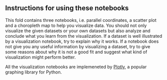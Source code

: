 ## Instructions for using these notebooks ##

This fold contains three notebooks, i.e. parallel coordinates, a scatter plot and a choropleth map to help you visualize data. You should not only visualize the given datasets or your own datasets but also analyze and conclude what you learn from the visualization. If a dataset is well illustrated by a visualization notebook, try to explain why it works. If a notebook does not give you any useful information by visualizing a dataset, try to give some reasons about why it is not a good fit and suggest what kind of visualization might perform better.

All the visualization notebooks are implemeneted by [Plotly](https://plot.ly), a popular graphing library for Python.
